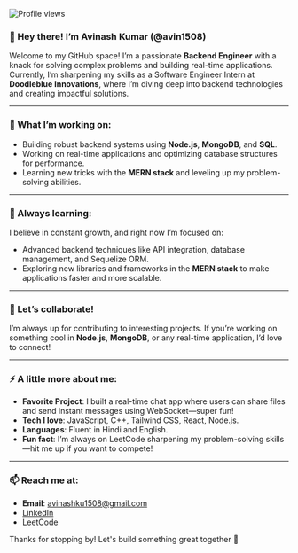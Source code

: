 ![Profile views](https://komarev.com/ghpvc/?username=avin1508&color=blue)

### 👋 Hey there! I’m Avinash Kumar (@avin1508)

Welcome to my GitHub space! I’m a passionate **Backend Engineer** with a knack for solving complex problems and building real-time applications. Currently, I’m sharpening my skills as a Software Engineer Intern at **Doodleblue Innovations**, where I’m diving deep into backend technologies and creating impactful solutions.

---

### 🔭 What I’m working on:
- Building robust backend systems using **Node.js**, **MongoDB**, and **SQL**.
- Working on real-time applications and optimizing database structures for performance.
- Learning new tricks with the **MERN stack** and leveling up my problem-solving abilities.

---

### 🌱 Always learning:
I believe in constant growth, and right now I’m focused on:
- Advanced backend techniques like API integration, database management, and Sequelize ORM.
- Exploring new libraries and frameworks in the **MERN stack** to make applications faster and more scalable.

---

### 👯 Let’s collaborate!
I’m always up for contributing to interesting projects. If you’re working on something cool in **Node.js**, **MongoDB**, or any real-time application, I’d love to connect!

---

### ⚡ A little more about me:
- **Favorite Project**: I built a real-time chat app where users can share files and send instant messages using WebSocket—super fun!
- **Tech I love**: JavaScript, C++, Tailwind CSS, React, Node.js.
- **Languages**: Fluent in Hindi and English.
- **Fun fact**: I’m always on LeetCode sharpening my problem-solving skills—hit me up if you want to compete!

---

### 📫 Reach me at:
- **Email**: avinashku1508@gmail.com
- [LinkedIn](https://www.linkedin.com/in/avinash-kumar-13835a259)
- [LeetCode](https://leetcode.com/u/avinashcoder911/)

Thanks for stopping by! Let's build something great together 🚀
